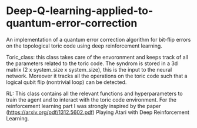# Deep-Q-learning-applied-to-quantum-error-correction
An implementation of a quantum error correction algorithm for bit-flip errors on the topological toric code using deep reinforcement learning.

Toric_class:
  this class takes care of the envoronment and keeps track of all the parameters related to the toric code.
  The syndrom is stored in a 3d matrix (2 x system_size x system_size), this is the input to the neural network. 
  Moreover it tracks all the operations on the toric code such that a logical qubit flip (nontrivial loop) can be detected.
  
RL:
  This class contains all the relevant functions and hyperparameters to train the agent and to interact with the toric code environment.
  For the reinforcement learning part I was strongly inspired by the paper (https://arxiv.org/pdf/1312.5602.pdf) Playing Atari with Deep Reinforcement Learning. 
  
